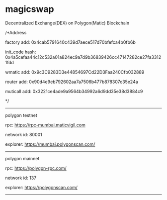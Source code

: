 # magicswap
Decentralized Exchange(DEX) on Polygon(Matic) Blockchain

/*Address

factory add: 0x4cab5791640c439d7aece517d70bfefca4b0fb6b

init_code hash: 0x4a5cefaa44c12c532a01a824ec9a7d9b36839426cc47147282ce27fa33121fdd

wmatic add: 0x9c3C9283D3e44854697Cd22D3Faa240Cfb032889

router add: 0x90d4e9eb792602aa7a7506b477b878307c35e24a

muticall add: 0x3221ce4ade9a9564b34992a6d9dd35e38d3884c9

*/


***********************************************
polygon testnet

rpc: https://rpc-mumbai.maticvigil.com

network id: 80001

explorer: https://mumbai.polygonscan.com/

************************************************

polygon mainnet

rpc: https://polygon-rpc.com/

network id: 137

explorer: https://polygonscan.com/

*************************************************
